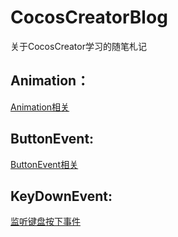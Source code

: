 # CocosCreatorBlog
关于CocosCreator学习的随笔札记

Animation：
---------
[Animation相关](https://github.com/thirdBrother/CocosCreatorBlog/blob/master/Blog/Animation.md)


ButtonEvent:
----------
[ButtonEvent相关](https://github.com/thirdBrother/CocosCreatorBlog/blob/master/Blog/BtnEvent.md)

KeyDownEvent:
------------
[监听键盘按下事件](https://github.com/Pixel1995/CocosCreatorBlog/blob/master/Blog/KeyDownEvent.md)

